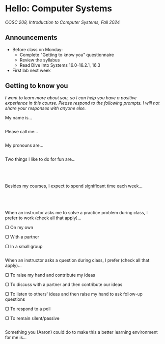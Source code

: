 # Hello: Computer Systems
_COSC 208, Introduction to Computer Systems, Fall 2024_

## Announcements
* Before class on Monday:
    * Complete "Getting to know you" questionnaire
    * Review the syllabus
    * Read Dive Into Systems 16.0-16.2.1, 16.3
* First lab next week

## Getting to know you
*I want to learn more about you, so I can help you have a positive experience in this course. Please respond to the following prompts. I will not share your responses with anyone else.*

My name is...
```

```

Please call me...
```

```

My pronouns are...
```

```

Two things I like to do for fun are...
```




```

Besides my courses, I expect to spend significant time each week...
```




```

When an instructor asks me to solve a practice problem during class, I prefer to work (check all that apply)...

▢ On my own

▢ With a partner

▢ In a small group

```
```

When an instructor asks a question during class, I prefer (check all that apply)...

▢ To raise my hand and contribute my ideas

▢ To discuss with a partner and then contribute our ideas

▢ To listen to others' ideas and then raise my hand to ask follow-up questions

▢ To respond to a poll

▢ To remain silent/passive

```
```

Something you (Aaron) could do to make this a better learning environment for me is...
```


```
